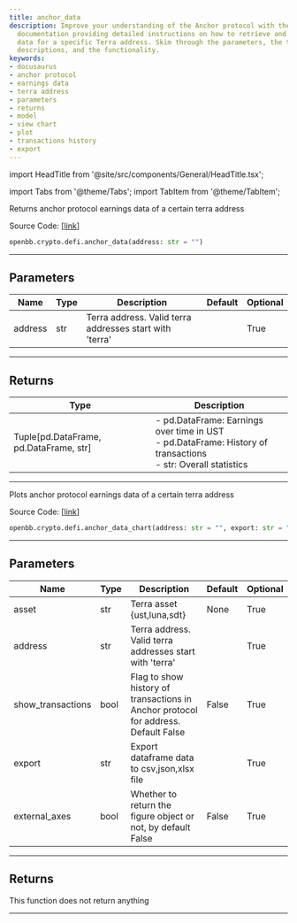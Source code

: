 ```yaml
---
title: anchor_data
description: Improve your understanding of the Anchor protocol with the help of our
  documentation providing detailed instructions on how to retrieve and plot earnings
  data for a specific Terra address. Skim through the parameters, the types, the given
  descriptions, and the functionality.
keywords:
- docusaurus
- anchor protocol
- earnings data
- terra address
- parameters
- returns
- model
- view chart
- plot
- transactions history
- export
---
```


import HeadTitle from '@site/src/components/General/HeadTitle.tsx';

<HeadTitle title="crypto.defi.anchor_data - Reference | OpenBB SDK Docs" />

import Tabs from '@theme/Tabs';
import TabItem from '@theme/TabItem';

<Tabs>
<TabItem value="model" label="Model" default>

Returns anchor protocol earnings data of a certain terra address

Source Code: [[link](https://github.com/OpenBB-finance/OpenBBTerminal/tree/main/openbb_terminal/cryptocurrency/defi/cryptosaurio_model.py#L19)]

```python wordwrap
openbb.crypto.defi.anchor_data(address: str = "")
```

---

## Parameters

| Name | Type | Description | Default | Optional |
| ---- | ---- | ----------- | ------- | -------- |
| address | str | Terra address. Valid terra addresses start with 'terra' |  | True |


---

## Returns

| Type | Description |
| ---- | ----------- |
| Tuple[pd.DataFrame, pd.DataFrame, str] | - pd.DataFrame: Earnings over time in UST<br/>- pd.DataFrame: History of transactions<br/>- str:              Overall statistics |
---



</TabItem>
<TabItem value="view" label="Chart">

Plots anchor protocol earnings data of a certain terra address

Source Code: [[link](https://github.com/OpenBB-finance/OpenBBTerminal/tree/main/openbb_terminal/cryptocurrency/defi/cryptosaurio_view.py#L18)]

```python wordwrap
openbb.crypto.defi.anchor_data_chart(address: str = "", export: str = "", sheet_name: Optional[str] = None, show_transactions: bool = False, external_axes: bool = False)
```

---

## Parameters

| Name | Type | Description | Default | Optional |
| ---- | ---- | ----------- | ------- | -------- |
| asset | str | Terra asset {ust,luna,sdt} | None | True |
| address | str | Terra address. Valid terra addresses start with 'terra' |  | True |
| show_transactions | bool | Flag to show history of transactions in Anchor protocol for address. Default False | False | True |
| export | str | Export dataframe data to csv,json,xlsx file |  | True |
| external_axes | bool | Whether to return the figure object or not, by default False | False | True |


---

## Returns

This function does not return anything

---



</TabItem>
</Tabs>